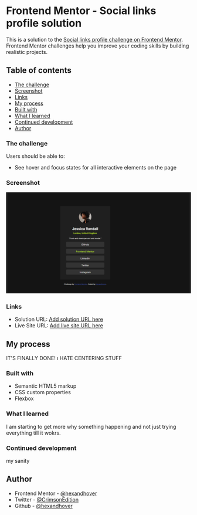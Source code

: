 # Frontend Mentor - Social links profile solution

This is a solution to the [Social links profile challenge on Frontend Mentor](https://www.frontendmentor.io/challenges/social-links-profile-UG32l9m6dQ). Frontend Mentor challenges help you improve your coding skills by building realistic projects. 

## Table of contents
  - [The challenge](#the-challenge)
  - [Screenshot](#screenshot)
  - [Links](#links)
  - [My process](#my-process)
  - [Built with](#built-with)
  - [What I learned](#what-i-learned)
  - [Continued development](#continued-development)
  - [Author](#author)



### The challenge

Users should be able to:

- See hover and focus states for all interactive elements on the page

### Screenshot
![alt text](image.png)

### Links

- Solution URL: [Add solution URL here](https://your-solution-url.com)
- Live Site URL: [Add live site URL here](https://your-live-site-url.com)

## My process
  IT'S FINALLY DONE!
  ı HATE CENTERING STUFF


### Built with

- Semantic HTML5 markup
- CSS custom properties
- Flexbox


### What I learned
  I am starting to get more why something happening and not just trying everything till it wokrs.

### Continued development
  my sanity


## Author

- Frontend Mentor - [@hexandhover](https://www.frontendmentor.io/profile/hexandhover)
- Twitter - [@CrimsonEdition](https://x.com/CrimsonEdition)
- Github - [@hexandhover](https://github.com/hexandhover)




